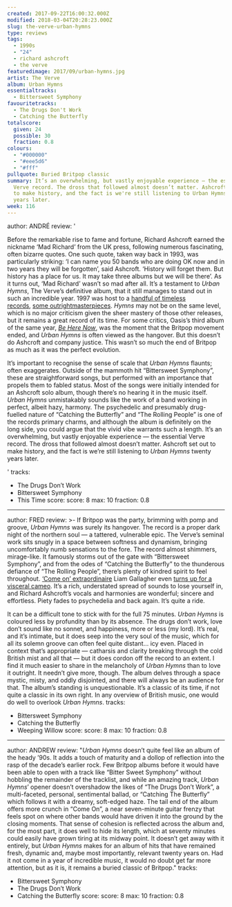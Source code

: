 ```yaml
---
created: 2017-09-22T16:00:32.000Z
modified: 2018-03-04T20:28:23.000Z
slug: the-verve-urban-hymns
type: reviews
tags:
  - 1990s
  - "24"
  - richard ashcroft
  - the verve
featuredimage: 2017/09/urban-hymns.jpg
artist: The Verve
album: Urban Hymns
essentialtracks:
  - Bittersweet Symphony
favouritetracks:
  - The Drugs Don't Work
  - Catching the Butterfly
totalscore:
  given: 24
  possible: 30
  fraction: 0.8
colours:
  - "#000000"
  - "#eee5d6"
  - "#fff"
pullquote: Buried Britpop classic
summary: It’s an overwhelming, but vastly enjoyable experience — the essential
  Verve record. The dross that followed almost doesn’t matter. Ashcroft set out
  to make history, and the fact is we're still listening to Urban Hymns twenty
  years later.
week: 116
---
```

author: ANDRÉ
review: '<div class="_d97"><p>Before the remarkable rise to fame and fortune,
  Richard Ashcroft earned the nickname ‘Mad Richard’ from the UK press,
  following numerous fascinating, often bizarre quotes. One such quote, taken
  way back in 1993, was particularly striking: ‘I can name you 50 bands who are
  doing OK now and in two years they will be forgotten’, said Ashcroft. ‘History
  will forget them. But history has a place for us. It may take three albums but
  we will be there’. As it turns out, ‘Mad Richard’ wasn’t so mad after all.
  It’s a testament to <em>Urban Hymns</em>, The Verve’s definitive album, that
  it still manages to stand out in such an incredible year. 1997 was host to
  a&nbsp;<a href="reviews/radiohead-ok-computer/"
  target="_blank" rel="noopener">handful of timeless records</a>,&nbsp;<a
  href="reviews/bjork-homogenic/" target="_blank"
  rel="noopener">some outright</a><a
  href="reviews/spiritualized-ladies-and-gentleman-we-are-floating-in-space/"
  target="_blank" rel="noopener">masterpieces</a>. <i>Hymns&nbsp;</i>may not be
  on the same level, which is no major criticism given the sheer mastery of
  those other releases, but it remains a great record of its time. For some
  critics, Oasis’s third album of the same year, <a
  href="articles/be-here-now-and-mr-hyde/" target="_blank"
  rel="noopener"><em>Be Here Now</em></a>, was the moment that the Britpop
  movement ended, and<em> Urban Hymns</em> is often viewed as the hangover. But
  this doesn’t do Ashcroft and company justice. This wasn’t so much the end of
  Britpop as much as it was the perfect evolution.</p><p>It’s important to
  recognise the sense of scale that <em>Urban Hymns</em> flaunts; often
  exaggerates. Outside of the mammoth hit “Bittersweet Symphony”, these are
  straightforward songs, but performed with an importance that propels them to
  fabled status. Most of the songs were initially intended for an Ashcroft solo
  album, though there’s no hearing it in the music itself. <em>Urban Hymns</em>
  unmistakably sounds like the work of a band working in perfect, albeit hazy,
  harmony. The psychedelic and presumably drug-fuelled nature of “Catching the
  Butterfly” and “The Rolling People” is one of the records primary charms, and
  although the album is definitely on the long side, you could argue that the
  vivid vibe warrants such a length. It’s an overwhelming, but vastly enjoyable
  experience — the essential Verve record. The dross that followed almost
  doesn’t matter. Ashcroft set out to make history, and the fact is we’re still
  listening to <em>Urban Hymns</em> twenty years later.</p></div>'
tracks:
  - The Drugs Don’t Work
  - ­­Bittersweet Symphony
  - ­­This Time
score:
  score: 8
  max: 10
  fraction: 0.8
---
author: FRED
review: >-
  If Britpop was the party, brimming with pomp and groove, *Urban Hymns* was
  surely its hangover. The record is a proper dark night of the northern soul —
  a tattered, vulnerable epic. The Verve’s seminal work sits snugly in a space
  between softness and dynamism, bringing uncomfortably numb sensations to the
  fore. The record almost shimmers, mirage-like. It famously storms out of the
  gate with “Bittersweet Symphony”, and from the odes of “Catching the
  Butterfly” to the thunderous defiance of “The Rolling People”, there’s plenty
  of kindred spirit to feel throughout. [‘Come on’
  extraordinaire](<https://youtu.be/PYScsCvg6Qc?t=4m31s>) Liam Gallagher even
  [turns up for a visceral
  cameo](<http://www.nme.com/news/richard-ashcroft-reveals-liam-gallaghers-secret-cameo-verves-urban-hymns-come-on-2120079>).
  It’s a rich, understated spread of sounds to lose yourself in, and Richard
  Ashcroft’s vocals and harmonies are wonderful; sincere and effortless. Piety
  fades to psychedelia and back again. It’s quite a ride.

  It can be a difficult tone to stick with for the full 75 minutes. *Urban Hymns* is coloured less by profundity than by its absence. The drugs don’t work, love don’t sound like no sonnet, and happiness, more or less (my lord). It’s real, and it’s intimate, but it does seep into the very soul of the music, which for all its solemn groove can often feel quite distant… icy even. Placed in context that’s appropriate — catharsis and clarity breaking through the cold British mist and all that — but it does cordon off the record to an extent. I find it much easier to share in the melancholy of *Urban Hymns* than to love it outright. It needn’t give more, though. The album delves through a space mystic, misty, and oddly disjointed, and there will always be an audience for that. The album’s standing is unquestionable. It’s a classic of its time, if not quite a classic in its own right. In any overview of British music, one would do well to overlook *Urban Hymns*.
tracks:
  - Bittersweet Symphony
  - ­­Catching the Butterfly
  - ­­Weeping Willow
score:
  score: 8
  max: 10
  fraction: 0.8
---
author: ANDREW
review: "*Urban Hymns* doesn’t quite feel like an album of the heady ’90s. It
  adds a touch of maturity and a dollop of reflection into the rasp of the
  decade’s earlier rock. Few Britpop albums before it would have been able to
  open with a track like “Bitter Sweet Symphony” without hobbling the remainder
  of the tracklist, and while an amazing track, *Urban Hymns*’ opener doesn’t
  overshadow the likes of “The Drugs Don’t Work”, a multi-faceted, personal,
  sentimental ballad, or “Catching The Butterfly” which follows it with a
  dreamy, soft-edged haze. The tail end of the album offers more crunch in “Come
  On”, a near seven-minute guitar frenzy that feels spot on where other bands
  would have driven it into the ground by the closing moments. That sense of
  cohesion is reflected across the album and, for the most part, it does well to
  hide its length, which at seventy minutes could easily have grown tiring at
  its midway point. It doesn’t get away with it entirely, but *Urban Hymns*
  makes for an album of hits that have remained fresh, dynamic and, maybe most
  importantly, relevant twenty years on. Had it not come in a year of incredible
  music, it would no doubt get far more attention, but as it is, it remains a
  buried classic of Britpop."
tracks:
  - Bittersweet Symphony
  - ­­The Drugs Don’t Work
  - ­­Catching the Butterfly
score:
  score: 8
  max: 10
  fraction: 0.8
